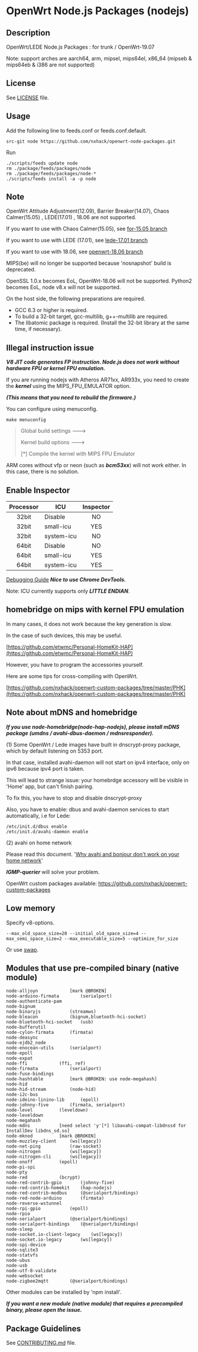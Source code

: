 # OpenWrt Node.js Packages (nodejs)

## Description

OpenWrt/LEDE Node.js Packages : for trunk / OpenWrt-19.07

Note: support arches are aarch64, arm, mipsel, mips64el, x86_64
      (mipseb & mips64eb & i386 are not supported)

## License

See [LICENSE](LICENSE) file.

## Usage

Add the following line to feeds.conf or feeds.conf.default.
```
src-git node https://github.com/nxhack/openwrt-node-packages.git
```

Run
```
./scripts/feeds update node
rm ./package/feeds/packages/node
rm ./package/feeds/packages/node-*
./scripts/feeds install -a -p node
```

## Note
OpenWrt Attitude Adjustment(12.09), Barrier Breaker(14.07), Chaos Calmer(15.05) , LEDE(17.01) , 18.06 are not supported.

If you want to use with Chaos Calmer(15.05), see [for-15.05 branch](https://github.com/nxhack/openwrt-node-packages/tree/for-15.05)

If you want to use with LEDE (17.01), see [lede-17.01 branch](https://github.com/nxhack/openwrt-node-packages/tree/lede-17.01)


If you want to use with 18.06, see [openwrt-18.06 branch](https://github.com/nxhack/openwrt-node-packages/tree/openwrt-18.06)


MIPS(be) will no longer be supported because 'nosnapshot' build is deprecated.

OpenSSL 1.0.x becomes EoL, OpenWrt-18.06 will not be supported.
Python2 becomes EoL, node v8.x will not be supported.

On the host side, the following preparations are required.
* GCC 6.3 or higher is required.
* To build a 32-bit target, gcc-multilib, g++-multilib are required.
* The libatomic package is required. (Install the 32-bit library at the same time, if necessary).

## Illegal instruction issue

***V8 JIT code generates FP instruction. Node.js does not work without hardware FPU or kernel FPU emulation.***

If you are running nodejs with Atheros AR71xx, AR933x, you need to create the ***kernel*** using the MIPS_FPU_EMULATOR option.

***(This means that you need to rebuild the firmware.)***

You can configure using menuconfig.
```
make menuconfig
```
> Global build settings  --->
>
> Kernel build options  --->
>
>  [*] Compile the kernel with MIPS FPU Emulator

ARM cores without vfp or neon (such as ***bcm53xx***) will not work either. In this case, there is no solution.

## Enable Inspector

| Processor | ICU | Inspector |
| :---: | --- | :---: |
| 32bit | Disable | NO |
| 32bit | small-icu | YES |
| 32bit | system-icu | NO |
| 64bit | Disable | NO |
| 64bit | small-icu | YES |
| 64bit | system-icu | YES |

 [Debugging Guide](https://nodejs.org/en/docs/guides/debugging-getting-started/) ***Nice to use Chrome DevTools.***

 Note: ICU currently supports only ***LITTLE ENDIAN***.

## homebridge on mips with kernel FPU emulation
In many cases, it does not work because the key generation is slow.

In the case of such devices, this may be useful.

[https://github.com/etwmc/Personal-HomeKit-HAP](https://github.com/etwmc/Personal-HomeKit-HAP)

However, you have to program the accessories yourself.

Here are some tips for cross-compiling with OpenWrt.

[https://github.com/nxhack/openwrt-custom-packages/tree/master/PHK](https://github.com/nxhack/openwrt-custom-packages/tree/master/PHK)

## Note about mDNS and homebridge
***If you use node-homebridge(node-hap-nodejs), please install mDNS package (umdns / avahi-dbus-daemon / mdnsresponder).***

(1)
Some OpenWrt / Lede images have built in dnscrypt-proxy package, which by default listening on 5353 port.

In that case, installed avahi-daemon will not start on ipv4 interface, only on ipv6 because ipv4 port is taken.

This will lead to strange issue: your homebrdge accessory will be visible in 'Home' app, but can't finish pairing.

To fix this, you have to stop and disable dnscrypt-proxy

Also, you have to enable: dbus and avahi-daemon services to start automatically, i.e for Lede:

```
/etc/init.d/dbus enable
/etc/init.d/avahi-daemon enable
```

(2)
avahi on home network

Please read this document. '[Why avahi and bonjour don't work on your home network](https://github.com/culler/querierd/blob/master/README)'

***IGMP-querier*** will solve your problem.

OpenWrt custom packages available: https://github.com/nxhack/openwrt-custom-packages

## Low memory
Specify v8-options.

```
--max_old_space_size=20 --initial_old_space_size=4 --max_semi_space_size=2 --max_executable_size=5 --optimize_for_size
```

Or use [swap](https://openwrt.org/docs/guide-user/storage/fstab?s[]=swap).

## Modules that use pre-compiled binary (native module)
```
node-alljoyn			[mark @BROKEN]
node-arduino-firmata		(serialport)
node-authenticate-pam
node-bignum
node-binaryjs			(streamws)
node-bleacon			(bignum,bluetooth-hci-socket)
node-bluetooth-hci-socket	(usb)
node-bufferutil
node-cylon-firmata		(firmata)
node-deasync
node-ejdb2_node
node-enocean-utils		(serialport)
node-epoll
node-expat
node-ffi			(ffi, ref)
node-firmata			(serialport)
node-fuse-bindings
node-hashtable			[mark @BROKEN: use node-megahash]
node-hid
node-hid-stream			(node-hid)
node-i2c-bus
node-ideino-linino-lib		(epoll)
node-johnny-five		(firmata, serialport)
node-level			(leveldown)
node-leveldown
node-megahash
node-mdns			[need select 'y'[*] libavahi-compat-libdnssd for InstallDev libdns_sd.so]
node-mknod			[mark @BROKEN]
node-muzzley-client		(ws[legacy])
node-net-ping			(raw-socket)
node-nitrogen			(ws[legacy])
node-nitrogen-cli		(ws[legacy])
node-onoff			(epoll)
node-pi-spi
node-pty
node-red			(bcrypt)
node-red-contrib-gpio		(johnny-five)
node-red-contrib-homekit	(hap-nodejs)
node-red-contrib-modbus		(@serialport/bindings)
node-red-node-arduino		(firmata)
node-reverse-wstunnel
node-rpi-gpio			(epoll)
node-rpio
node-serialport			(@serialport/bindings)
node-serialport-bindings	(@serialport/bindings)
node-sleep
node-socket.io-client-legacy	(ws[legacy])
node-socket.io-legacy		(ws[legacy])
node-spi-device
node-sqlite3
node-statvfs
node-ubus
node-usb
node-utf-8-validate
node-websocket
node-zigbee2mqtt		(@serialport/bindings)
```
Other modules can be installed by 'npm install'.

***If you want a new module (native module) that requires a precompiled binary, please open the issue.***

## Package Guidelines

See [CONTRIBUTING.md](https://github.com/openwrt/packages/blob/master/CONTRIBUTING.md) file.
